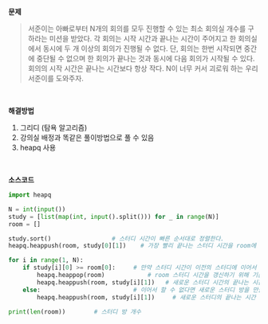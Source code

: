 **문제**

> 서준이는 아빠로부터 N개의 회의를 모두 진행할 수 있는 최소 회의실 개수를 구하라는 미션을 받았다. 각 회의는 시작 시간과 끝나는 시간이 주어지고 한 회의실에서 동시에 두 개 이상의 회의가 진행될 수 없다. 단, 회의는 한번 시작되면 중간에 중단될 수 없으며 한 회의가 끝나는 것과 동시에 다음 회의가 시작될 수 있다. 회의의 시작 시간은 끝나는 시간보다 항상 작다. N이 너무 커서 괴로워 하는 우리 서준이를 도와주자.

</br>

**해결방법**

1. 그리디 (탐욕 알고리즘)
2. 강의실 배정과 똑같은 풀이방법으로 풀 수 있음
3. heapq 사용

</br>

**소스코드**

```python
import heapq

N = int(input())
study = [list(map(int, input().split())) for _ in range(N)]
room = []

study.sort()                 # 스터디 시간이 빠른 순서대로 정렬한다.
heapq.heappush(room, study[0][1])    # 가장 빨리 끝나는 스터디 시간을 room에 추가한다.

for i in range(1, N):
    if study[i][0] >= room[0]:     # 만약 스터디 시간이 이전의 스터디에 이어서 할 수 있다면
        heapq.heappop(room)            # room 스터디 시간을 갱신하기 위해 기존의 값 제거
        heapq.heappush(room, study[i][1])   # 새로운 스터디 시간의 끝나는 시간 추가
    else:                          # 이어서 할 수 없다면 새로운 스터디 방을 만들어야 하므로
        heapq.heappush(room, study[i][1])     # 새로운 스터디의 끝나는 시간 추가

print(len(room))        # 스터디 방 개수
```

